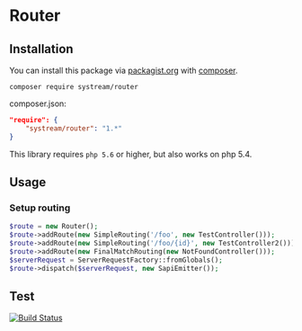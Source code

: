 # Router

## Installation

You can install this package via [packagist.org](https://packagist.org/packages/systream/router) with [composer](https://getcomposer.org/).

`composer require systream/router`

composer.json:

```json
"require": {
    "systream/router": "1.*"
}
```

This library requires `php 5.6` or higher, but also works on php 5.4.

## Usage

### Setup routing

```php
$route = new Router();
$route->addRoute(new SimpleRouting('/foo', new TestController()));
$route->addRoute(new SimpleRouting('/foo/{id}', new TestController2()));
$route->addRoute(new FinalMatchRouting(new NotFoundController()));
$serverRequest = ServerRequestFactory::fromGlobals();
$route->dispatch($serverRequest, new SapiEmitter());

```

## Test

[![Build Status](https://travis-ci.org/systream/router.svg?branch=master)](https://travis-ci.org/systream/router)

